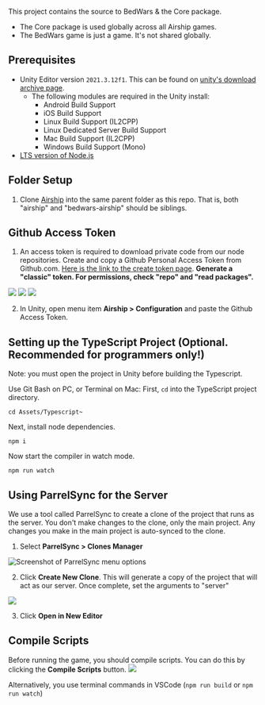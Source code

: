 This project contains the source to BedWars & the Core package.

- The Core package is used globally across all Airship games.
- The BedWars game is just a game. It's not shared globally.

## Prerequisites
- Unity Editor version `2021.3.12f1`. This can be found on [unity's download archive page](https://unity.com/releases/editor/archive).
  - The following modules are required in the Unity install:
    - Android Build Support
    - iOS Build Support
    - Linux Build Support (IL2CPP)
    - Linux Dedicated Server Build Support
    - Mac Build Support (IL2CPP)
    - Windows Build Support (Mono)
- [LTS version of Node.js](https://nodejs.org/en)

## Folder Setup
1. Clone [Airship](https://github.com/easy-games/airship) into the same parent folder as this repo. That is, both "airship" and "bedwars-airship" should be siblings.

## Github Access Token
1. An access token is required to download private code from our node repositories. Create and copy a Github Personal Access Token from Github.com. [Here is the link to the create token page](https://github.com/settings/tokens). **Generate a "classic" token. For permissions, check "repo" and "read packages".**

![](https://1260643417-files.gitbook.io/~/files/v0/b/gitbook-x-prod.appspot.com/o/spaces%2FcEFcdlZM6gv3wpelI0y4%2Fuploads%2Fghxbb1PeRiwrvfktGTlB%2FScreenshot%202023-06-29%20at%209.45.07%20AM.png?alt=media&token=0c6ba1bd-1e10-496c-8723-e493318ea76d)
![](https://1260643417-files.gitbook.io/~/files/v0/b/gitbook-x-prod.appspot.com/o/spaces%2FcEFcdlZM6gv3wpelI0y4%2Fuploads%2FJBa2TYVbisi0XR6k8s0z%2FScreenshot%202023-06-29%20at%2011.10.47%20AM.png?alt=media&token=d174351d-299b-4e27-b9d7-723c6e1b3fc3)
![](https://1260643417-files.gitbook.io/~/files/v0/b/gitbook-x-prod.appspot.com/o/spaces%2FcEFcdlZM6gv3wpelI0y4%2Fuploads%2FVezqw0gvObOAY1Tna0eE%2FScreenshot%202023-06-29%20at%209.46.31%20AM.png?alt=media&token=aadbec1f-5543-4745-a569-d237082b48b1)

2.  In Unity, open menu item **Airship > Configuration** and paste the Github Access Token.

## Setting up the TypeScript Project (Optional. Recommended for programmers only!)
Note: you must open the project in Unity before building the Typescript.

Use Git Bash on PC, or Terminal on Mac:
First, `cd` into the TypeScript project directory.
```
cd Assets/Typescript~
```

Next, install node dependencies.
```
npm i
```

Now start the compiler in watch mode.
```
npm run watch
```

## Using ParrelSync for the Server
We use a tool called ParrelSync to create a clone of the project that runs as the server. You don't make changes to the clone, only the main project. Any changes you make in the main project is auto-synced to the clone. 

1. Select **ParrelSync > Clones Manager**

![Screenshot of ParrelSync menu options](https://1260643417-files.gitbook.io/~/files/v0/b/gitbook-x-prod.appspot.com/o/spaces%2FcEFcdlZM6gv3wpelI0y4%2Fuploads%2F7Ru4cjlBQNZtnYfRuLXx%2FScreenshot%202023-06-27%20at%201.46.15%20PM.png?alt=media&token=63de4251-1015-4d31-a657-d47cb40d3d9e)

2. Click **Create New Clone**. This will generate a copy of the project that will act as our server. 
Once complete, set the arguments to "server"

![](https://1260643417-files.gitbook.io/~/files/v0/b/gitbook-x-prod.appspot.com/o/spaces%2FcEFcdlZM6gv3wpelI0y4%2Fuploads%2FxXLbPbc6h43YWIy1QfSK%2FScreenshot%202023-06-27%20at%201.47.07%20PM.png?alt=media&token=7d07ab15-5562-4198-ad40-ba82895a4f54)

3. Click **Open in New Editor**

## Compile Scripts
Before running the game, you should compile scripts. You can do this by clicking the **Compile Scripts** button. 
![](/Docs/Images/CompileScriptsButton.png)

Alternatively, you use terminal commands in VSCode (`npm run build` or `npm run watch`)
